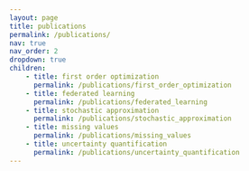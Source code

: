```yaml
---
layout: page
title: publications
permalink: /publications/
nav: true
nav_order: 2
dropdown: true
children:
    - title: first order optimization
      permalink: /publications/first_order_optimization
    - title: federated learning
      permalink: /publications/federated_learning
    - title: stochastic approximation
      permalink: /publications/stochastic_approximation
    - title: missing values
      permalink: /publications/missing_values
    - title: uncertainty quantification
      permalink: /publications/uncertainty_quantification
---
```

